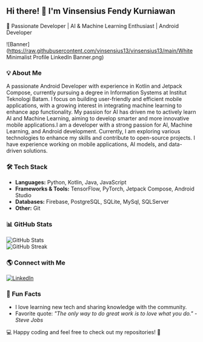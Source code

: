 ## Hi there! 👋 I'm Vinsensius Fendy Kurniawan  
🚀 Passionate Developer | AI & Machine Learning Enthusiast | Android Developer  

![Banner](https://raw.githubusercontent.com/vinsensius13/vinsensius13/main/White Minimalist Profile LinkedIn Banner.png)  

### 💡 About Me  
A passionate Android Developer with experience in Kotlin and Jetpack Compose, currently pursuing a degree in Information Systems at Institut Teknologi Batam. I focus on building user-friendly and efficient mobile applications, with a growing interest in integrating machine learning to enhance app functionality. My passion for AI has driven me to actively learn AI and Machine Learning, aiming to develop smarter and more innovative mobile applications.I am a developer with a strong passion for AI, Machine Learning, and Android development. Currently, I am exploring various technologies to enhance my skills and contribute to open-source projects. I have experience working on mobile applications, AI models, and data-driven solutions.


### 🛠️ Tech Stack  
- **Languages:** Python, Kotlin, Java, JavaScript  
- **Frameworks & Tools:** TensorFlow, PyTorch, Jetpack Compose, Android Studio  
- **Databases:** Firebase, PostgreSQL, SQLite, MySql, SQLServer  
- **Other:** Git

### 📊 GitHub Stats  
![GitHub Stats](https://github-readme-stats.vercel.app/api?username=vinsensius13&show_icons=true&theme=radical)  
![GitHub Streak](https://github-readme-streak-stats.herokuapp.com/?user=vinsensius13&theme=radical)  

### 🌎 Connect with Me  
[![LinkedIn](https://img.shields.io/badge/LinkedIn-blue?logo=linkedin&logoColor=white)](https://www.linkedin.com/in/vinsensius-fendy-kurniawan-86ab50293/)  

### 🎯 Fun Facts  
- I love learning new tech and sharing knowledge with the community.
- Favorite quote: *"The only way to do great work is to love what you do." - Steve Jobs*

💻 Happy coding and feel free to check out my repositories! 🚀
